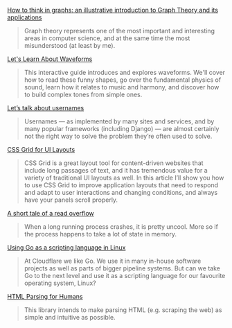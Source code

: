 [How to think in graphs: an illustrative introduction to Graph Theory and its applications](https://medium.freecodecamp.org/i-dont-understand-graph-theory-1c96572a1401)
> Graph theory represents one of the most important and interesting areas in computer science, and at the same time the most misunderstood (at least by me).

[Let's Learn About Waveforms](https://pudding.cool/2018/02/waveforms/)
> This interactive guide introduces and explores waveforms. We'll cover how to read these funny shapes, go over the fundamental physics of sound, learn how it relates to music and harmony, and discover how to build complex tones from simple ones.

[Let’s talk about usernames](https://www.b-list.org/weblog/2018/feb/11/usernames/?utm_source=hackernewsletter&utm_medium=email&utm_term=fav)
> Usernames — as implemented by many sites and services, and by many popular frameworks (including Django) — are almost certainly not the right way to solve the problem they’re often used to solve. 

[CSS Grid for UI Layouts](https://hacks.mozilla.org/2018/02/css-grid-for-ui-layouts/?utm_source=hackernewsletter&utm_medium=email&utm_term=fav)
> CSS Grid is a great layout tool for content-driven websites that include long passages of text, and it has tremendous value for a variety of traditional UI layouts as well. In this article I’ll show you how to use CSS Grid to improve application layouts that need to respond and adapt to user interactions and changing conditions, and always have your panels scroll properly.

[A short tale of a read overflow](http://antirez.com/news/117?utm_source=hackernewsletter&utm_medium=email&utm_term=fav)
> When a long running process crashes, it is pretty uncool. More so if the process happens to take a lot of state in memory.

[Using Go as a scripting language in Linux](https://blog.cloudflare.com/using-go-as-a-scripting-language-in-linux/)
> At Cloudflare we like Go. We use it in many in-house software projects as well as parts of bigger pipeline systems. But can we take Go to the next level and use it as a scripting language for our favourite operating system, Linux?

[HTML Parsing for Humans](https://github.com/kennethreitz/requests-html)
> This library intends to make parsing HTML (e.g. scraping the web) as simple and intuitive as possible.